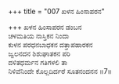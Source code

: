 +++
title = "007 ಖಳನ ಹಿಂಸಾಪರನ"

+++
ಖಳನ ಹಿಂಸಾಪರನ ಡಂಬನ  
ಚಳಮತಿಯ ನಾಸ್ತಿಕನ ನಿಂದಾ  
ಕುಳನ ಪರಧನಬಾಧಕನ ದತ್ತಾಪಹಾರಕನ  
ಜ್ವಲನದನ ಶಿಶುಘಾತಕನ ಪರಿ  
ದಳಿತಧರ್ಮನ ಗತಿಗಳಲಿ ತಾ  
ನಿಳಿವೆನಿಂದೇ ಕೊಲ್ಲದಿರ್ದರೆ ಸೂತನಂದನನ      ॥7॥
